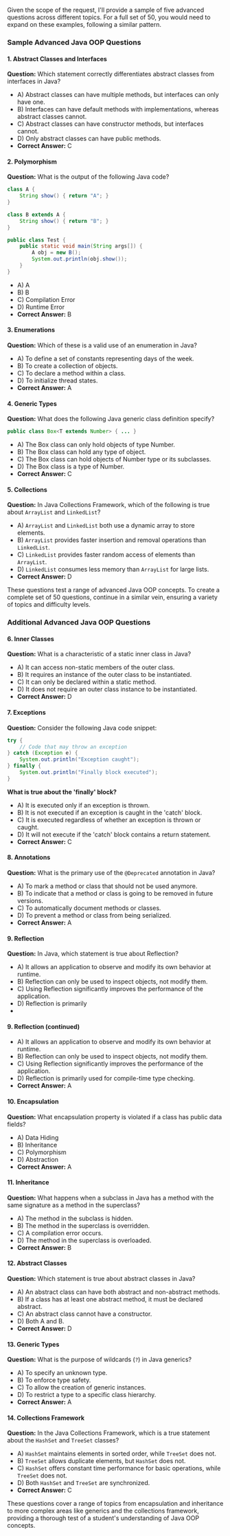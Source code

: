 Given the scope of the request, I'll provide a sample of five advanced questions across different topics. For a full set of 50, you would need to expand on these examples, following a similar pattern.

### Sample Advanced Java OOP Questions

#### 1. Abstract Classes and Interfaces
**Question:** Which statement correctly differentiates abstract classes from interfaces in Java?
   - A) Abstract classes can have multiple methods, but interfaces can only have one.
   - B) Interfaces can have default methods with implementations, whereas abstract classes cannot.
   - C) Abstract classes can have constructor methods, but interfaces cannot.
   - D) Only abstract classes can have public methods.
   - **Correct Answer:** C

#### 2. Polymorphism
**Question:** What is the output of the following Java code?

   ```java
   class A {
       String show() { return "A"; }
   }

   class B extends A {
       String show() { return "B"; }
   }

   public class Test {
       public static void main(String args[]) {
           A obj = new B();
           System.out.println(obj.show());
       }
   }
   ```
   - A) A
   - B) B
   - C) Compilation Error
   - D) Runtime Error
   - **Correct Answer:** B

#### 3. Enumerations
**Question:** Which of these is a valid use of an enumeration in Java?
   - A) To define a set of constants representing days of the week.
   - B) To create a collection of objects.
   - C) To declare a method within a class.
   - D) To initialize thread states.
   - **Correct Answer:** A

#### 4. Generic Types
**Question:** What does the following Java generic class definition specify?

   ```java
   public class Box<T extends Number> { ... }
   ```
   - A) The Box class can only hold objects of type Number.
   - B) The Box class can hold any type of object.
   - C) The Box class can hold objects of Number type or its subclasses.
   - D) The Box class is a type of Number.
   - **Correct Answer:** C

#### 5. Collections
**Question:** In Java Collections Framework, which of the following is true about `ArrayList` and `LinkedList`?
   - A) `ArrayList` and `LinkedList` both use a dynamic array to store elements.
   - B) `ArrayList` provides faster insertion and removal operations than `LinkedList`.
   - C) `LinkedList` provides faster random access of elements than `ArrayList`.
   - D) `LinkedList` consumes less memory than `ArrayList` for large lists.
   - **Correct Answer:** D

These questions test a range of advanced Java OOP concepts. To create a complete set of 50 questions, continue in a similar vein, ensuring a variety of topics and difficulty levels.
### Additional Advanced Java OOP Questions

#### 6. Inner Classes
**Question:** What is a characteristic of a static inner class in Java?
   - A) It can access non-static members of the outer class.
   - B) It requires an instance of the outer class to be instantiated.
   - C) It can only be declared within a static method.
   - D) It does not require an outer class instance to be instantiated.
   - **Correct Answer:** D

#### 7. Exceptions
**Question:** Consider the following Java code snippet:

   ```java
   try {
       // Code that may throw an exception
   } catch (Exception e) {
       System.out.println("Exception caught");
   } finally {
       System.out.println("Finally block executed");
   }
   ```

   **What is true about the 'finally' block?**
   - A) It is executed only if an exception is thrown.
   - B) It is not executed if an exception is caught in the 'catch' block.
   - C) It is executed regardless of whether an exception is thrown or caught.
   - D) It will not execute if the 'catch' block contains a return statement.
   - **Correct Answer:** C

#### 8. Annotations
**Question:** What is the primary use of the `@Deprecated` annotation in Java?
   - A) To mark a method or class that should not be used anymore.
   - B) To indicate that a method or class is going to be removed in future versions.
   - C) To automatically document methods or classes.
   - D) To prevent a method or class from being serialized.
   - **Correct Answer:** A

#### 9. Reflection
**Question:** In Java, which statement is true about Reflection?
   - A) It allows an application to observe and modify its own behavior at runtime.
   - B) Reflection can only be used to inspect objects, not modify them.
   - C) Using Reflection significantly improves the performance of the application.
   - D) Reflection is primarily
   - 
#### 9. Reflection (continued)
   - A) It allows an application to observe and modify its own behavior at runtime.
   - B) Reflection can only be used to inspect objects, not modify them.
   - C) Using Reflection significantly improves the performance of the application.
   - D) Reflection is primarily used for compile-time type checking.
   - **Correct Answer:** A

#### 10. Encapsulation
**Question:** What encapsulation property is violated if a class has public data fields?
   - A) Data Hiding
   - B) Inheritance
   - C) Polymorphism
   - D) Abstraction
   - **Correct Answer:** A

#### 11. Inheritance
**Question:** What happens when a subclass in Java has a method with the same signature as a method in the superclass?
   - A) The method in the subclass is hidden.
   - B) The method in the superclass is overridden.
   - C) A compilation error occurs.
   - D) The method in the superclass is overloaded.
   - **Correct Answer:** B

#### 12. Abstract Classes
**Question:** Which statement is true about abstract classes in Java?
   - A) An abstract class can have both abstract and non-abstract methods.
   - B) If a class has at least one abstract method, it must be declared abstract.
   - C) An abstract class cannot have a constructor.
   - D) Both A and B.
   - **Correct Answer:** D

#### 13. Generic Types
**Question:** What is the purpose of wildcards (`?`) in Java generics?
   - A) To specify an unknown type.
   - B) To enforce type safety.
   - C) To allow the creation of generic instances.
   - D) To restrict a type to a specific class hierarchy.
   - **Correct Answer:** A

#### 14. Collections Framework
**Question:** In the Java Collections Framework, which is a true statement about the `HashSet` and `TreeSet` classes?
   - A) `HashSet` maintains elements in sorted order, while `TreeSet` does not.
   - B) `TreeSet` allows duplicate elements, but `HashSet` does not.
   - C) `HashSet` offers constant time performance for basic operations, while `TreeSet` does not.
   - D) Both `HashSet` and `TreeSet` are synchronized.
   - **Correct Answer:** C

These questions cover a range of topics from encapsulation and inheritance to more complex areas like generics and the collections framework, providing a thorough test of a student's understanding of Java OOP concepts.
